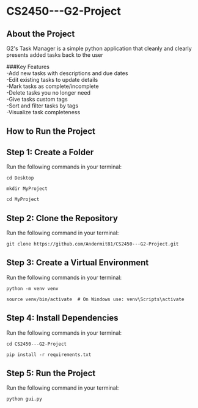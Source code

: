 # CS2450---G2-Project

## About the Project
G2's Task Manager is a simple python application that cleanly and clearly presents added tasks back to the user  

###Key Features  
-Add new tasks with descriptions and due dates  
-Edit existing tasks to update details  
-Mark tasks as complete/incomplete  
-Delete tasks you no longer need  
-Give tasks custom tags  
-Sort and filter tasks by tags  
-Visualize task completeness  

## How to Run the Project

## **Step 1: Create a Folder**
Run the following commands in your terminal:

```   
cd Desktop
```

``` 
mkdir MyProject
```

``` 
cd MyProject  
``` 

## **Step 2: Clone the Repository**
Run the following command in your terminal:

```  
git clone https://github.com/Andermit81/CS2450---G2-Project.git
```  

## **Step 3: Create a Virtual Environment**
Run the following commands in your terminal:

``` 
python -m venv venv
```

``` 
source venv/bin/activate  # On Windows use: venv\Scripts\activate  
```   

## **Step 4: Install Dependencies**
Run the following commands in your terminal:

``` 
cd CS2450---G2-Project
```

``` 
pip install -r requirements.txt  
```  

## **Step 5: Run the Project**
Run the following command in your terminal:

```
python gui.py  
```
